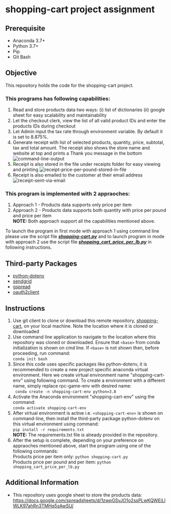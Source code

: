 # shopping-cart project assignment
## Prerequisite
* Anaconda 3.7+
* Python 3.7+
* Pip
* Git Bash

## Objective
This repository holds the code for the shopping-cart project.    
### This programs has following capabilities:
1. Read and store products data two ways: (i) list of dictionaries  (ii) google sheet for easy scalability and maintainability 
2. Let the checkout clerk, view the list of all valid product IDs and enter the products IDs during checkout
3. Let Admin input the tax rate through environment variable.  By default it is set to 8.875%.
4. Generate receipt with list of selected products, quantity, price, subtotal, tax and total amount.  The receipt also shows the store name and website at top and prints a Thank you message in the bottom ![command-line-output](https://user-images.githubusercontent.com/84349071/121815589-3f324180-cc45-11eb-90a2-cf70885e3861.png)
5. Receipt is also stored in the file under receipts folder for easy viewing and printing ![receipt-price-per-pound-stored-in-file](https://user-images.githubusercontent.com/84349071/121815599-4bb69a00-cc45-11eb-9380-d5753f19eb05.png)
6. Receipt is also emailed to the customer at their email address  ![receipt-sent-via-email](https://user-images.githubusercontent.com/84349071/121815602-4fe2b780-cc45-11eb-93f7-093d39415f74.png)

### This program is implemented with 2 appraoches:
1. Approach 1 - Products data supports only price per item
2. Approach 2 - Products data supports both quantity with price per pound and price per item  
**NOTE:** Both approach support all the capabilities mentioned above. 

To launch the program in first mode with approach 1 using command line please use the script file [**_shopping-cart.py_**](https://github.com/psk264/shopping-cart/blob/main/shopping_cart.py) and to launch program in mode with approach 2 use the script file [**_shopping_cart_price_per_lb.py_**](https://github.com/psk264/shopping-cart/blob/main/shopping_cart_price_per_lb.py) in following instructions. 

## Third-party Packages
* [python-dotenv](https://pypi.org/project/python-dotenv/)
* [sendgrid](https://github.com/sendgrid/sendgrid-python)
* [gspread](https://github.com/burnash/gspread) 
* [oauth2client](https://pypi.org/project/oauth2client/)

## Instructions
1. Use git client to clone or download this remote repository, [shopping-cart](https://github.com/psk264/shopping-cart), on your local machine.  Note the location where it is cloned or downloaded
2. Use command line application to navigate to the location where this repository was cloned or downloaded.  Ensure that ``<base>`` from conda initialization is shown on cmd line.  If ``<base>`` is not shown then, before proceeding, run command:<br/>
```conda init bash```
3. Since this code uses specific packages like python-dotenv, it is recommended to create a new project specific anaconda virtual environment. Here we create virtual environment name "shopping-cart-env" using following command.  To create a environment with a different name, simply replace rpc-game-env with desired name:<br/>
``` conda create -n shopping-cart-env python=3.8```
4. Activate the Anaconda environment "shopping-cart-env" using the command:<br/>
```conda activate shopping-cart-env```
5. After virtual environment is active i.e. ``<shopping-cart-env>`` is shown on command-line, then install the third-party package python-dotenv on this virtual environment using command:<br/>
 ```pip install -r requirements.txt```<br/>
**NOTE:** The requirements.txt file is already provided in the repository.
6. After the setup is complete, depending on your preference on appraoches mentioned above, start the program using one of the following commands:<br/>
Products price per item only:  ```python shopping-cart.py```   
Products price per pound and per item:  ```python shopping_cart_price_per_lb.py```  <br/>  

## Additional Information
* This repository uses google sheet to store the products data: https://docs.google.com/spreadsheets/d/1zwpGSvJO1o2ssPLwKQWEiLlWLK97ahRn3TMHq5sAwSU/
